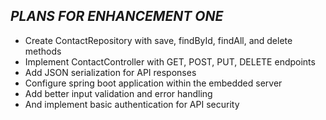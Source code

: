 ## _PLANS FOR ENHANCEMENT ONE_
-	Create ContactRepository with save, findById, findAll, and delete methods
-	Implement ContactController with GET, POST, PUT, DELETE endpoints
-	Add JSON serialization for API responses
-	Configure spring boot application within the embedded server
-	Add better input validation and error handling
-	And implement basic authentication for API security
